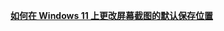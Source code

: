 [**如何在 Windows 11 上更改屏幕截图的默认保存位置**](https://www.windowscentral.com/software-apps/windows-11/how-to-change-default-save-location-for-screenshots-on-windows-11)
